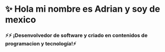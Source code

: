 # ✨ Hola mi nombre es Adrian y soy de mexico

### ⚡⚡ ¡Desenvolvedor de software y criado en contenidos de programacion y tecnología!⚡
